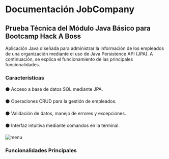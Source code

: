 # Documentación JobCompany
## Prueba Técnica del Módulo Java Básico para Bootcamp Hack A Boss

 Aplicación Java diseñada para administrar la información de los empleados de una organización mediante el uso de Java Persistence API (JPA). A continuación, se explica el funcionamiento de las principales funcionalidades.

 ### Características
 
⚫ Acceso a base de datos SQL mediante JPA.

⚫ Operaciones CRUD para la gestión de empleados.

⚫ Validación de datos, manejo de errores y excepciones.

⚫ Interfaz intuitiva mediante comandos en la terminal.

![menu](https://i.imgur.com/0Xtj9iM.png)

### Funcionalidades Principales
